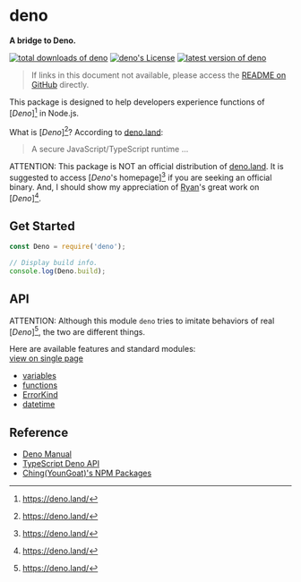 # deno
__A bridge to Deno.__

[![total downloads of deno](https://img.shields.io/npm/dt/deno.svg)](https://www.npmjs.com/package/deno)
[![deno's License](https://img.shields.io/npm/l/deno.svg)](https://www.npmjs.com/package/deno)
[![latest version of deno](https://img.shields.io/npm/v/deno.svg)](https://www.npmjs.com/package/deno)

> If links in this document not available, please access the [README on GitHub](./README.md) directly.

This package is designed to help developers experience functions of [*Deno*][^deno] in Node.js.

What is [*Deno*][^deno]? According to [deno.land](https://deno.land/manual.html):
> A secure JavaScript/TypeScript runtime ...

ATTENTION: This package is NOT an official distribution of [deno.land](https://deno.land/). It is suggested to access [*Deno*'s homepage][^deno] if you are seeking an official binary. And, I should show my appreciation of [Ryan](https://www.npmjs.com/~ry)'s great work on [*Deno*][^deno].

##  Get Started

```javascript
const Deno = require('deno');

// Display build info.
console.log(Deno.build);
```

##  API

ATTENTION: Although this module `deno` tries to imitate behaviors of real [*Deno*][^deno], the two are different things.

Here are available features and standard modules:  
[view on single page](docs/all.md)
* [variables](docs/variables.md)
* [functions](docs/functions.md)
* [ErrorKind](docs/ErrorKind.md)
* [datetime](docs/datetime.md)

##  Reference

* [Deno Manual](https://deno.land/manual.html)
* [TypeScript Deno API](https://deno.land/typedoc/index.html)
* [Ching(YounGoat)'s NPM Packages](https://github.com/YounGoat/articles/blob/master/2019/npm.md)

[^deno]: https://deno.land/
